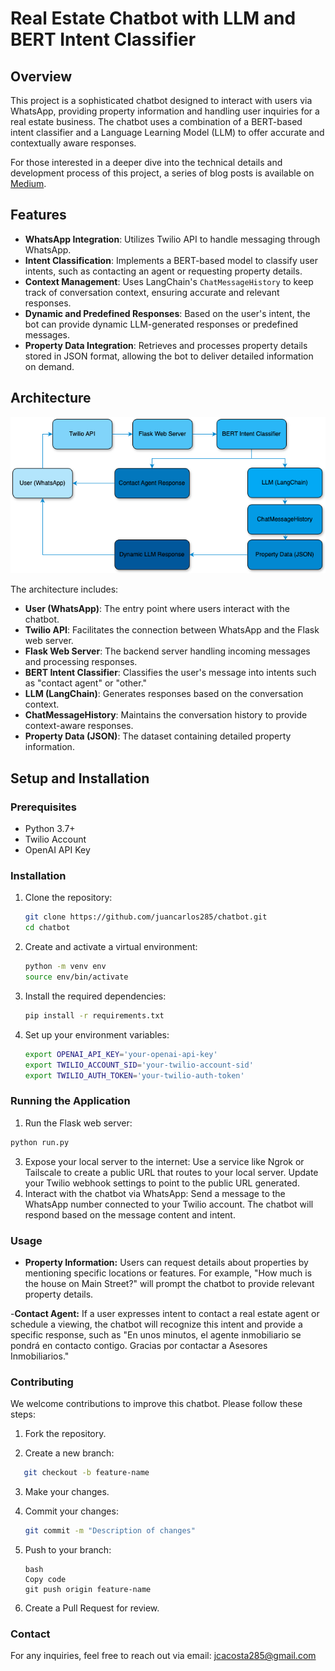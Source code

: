 # Real Estate Chatbot with LLM and BERT Intent Classifier

## Overview

This project is a sophisticated chatbot designed to interact with users via WhatsApp, providing property information and handling user inquiries for a real estate business. The chatbot uses a combination of a BERT-based intent classifier and a Language Learning Model (LLM) to offer accurate and contextually aware responses.

For those interested in a deeper dive into the technical details and development process of this project, a series of blog posts is available on [Medium](www.medium.com).

## Features

- **WhatsApp Integration**: Utilizes Twilio API to handle messaging through WhatsApp.
- **Intent Classification**: Implements a BERT-based model to classify user intents, such as contacting an agent or requesting property details.
- **Context Management**: Uses LangChain's `ChatMessageHistory` to keep track of conversation context, ensuring accurate and relevant responses.
- **Dynamic and Predefined Responses**: Based on the user's intent, the bot can provide dynamic LLM-generated responses or predefined messages.
- **Property Data Integration**: Retrieves and processes property details stored in JSON format, allowing the bot to deliver detailed information on demand.

## Architecture

![Architecture Diagram](architecture_diagram.png)

The architecture includes:

- **User (WhatsApp)**: The entry point where users interact with the chatbot.
- **Twilio API**: Facilitates the connection between WhatsApp and the Flask web server.
- **Flask Web Server**: The backend server handling incoming messages and processing responses.
- **BERT Intent Classifier**: Classifies the user's message into intents such as "contact agent" or "other."
- **LLM (LangChain)**: Generates responses based on the conversation context.
- **ChatMessageHistory**: Maintains the conversation history to provide context-aware responses.
- **Property Data (JSON)**: The dataset containing detailed property information.

## Setup and Installation

### Prerequisites

- Python 3.7+
- Twilio Account
- OpenAI API Key

### Installation

1. Clone the repository:
   ```bash
   git clone https://github.com/juancarlos285/chatbot.git
   cd chatbot
2. Create and activate a virtual environment:
   ```bash
   python -m venv env
   source env/bin/activate
3. Install the required dependencies:
   ```bash
   pip install -r requirements.txt
   ```
4. Set up your environment variables:
   ```bash
   export OPENAI_API_KEY='your-openai-api-key'
   export TWILIO_ACCOUNT_SID='your-twilio-account-sid'
   export TWILIO_AUTH_TOKEN='your-twilio-auth-token'
   ```

### Running the Application

1. Run the Flask web server:
```bash
python run.py
```
3. Expose your local server to the internet:
   Use a service like Ngrok or Tailscale to create a public URL that routes to your local server.
   Update your Twilio webhook settings to point to the public URL generated.
4. Interact with the chatbot via WhatsApp:
   Send a message to the WhatsApp number connected to your Twilio account.
   The chatbot will respond based on the message content and intent.

### Usage
- **Property Information:** Users can request details about properties by mentioning specific locations or features. For example, "How much is the house on Main Street?" will prompt the chatbot to provide relevant property details.

-**Contact Agent:** If a user expresses intent to contact a real estate agent or schedule a viewing, the chatbot will recognize this intent and provide a specific response, such as "En unos minutos, el agente inmobiliario se pondrá en contacto contigo. Gracias por contactar a Asesores Inmobiliarios."

### Contributing
We welcome contributions to improve this chatbot. Please follow these steps:

1. Fork the repository.

2. Create a new branch:
```bash
   git checkout -b feature-name
   ```
3. Make your changes.

4. Commit your changes:
   ```bash
   git commit -m "Description of changes"
   ```
5. Push to your branch:
   ```
   bash
   Copy code
   git push origin feature-name
   ```
6. Create a Pull Request for review.

### Contact
For any inquiries, feel free to reach out via email: jcacosta285@gmail.com   
